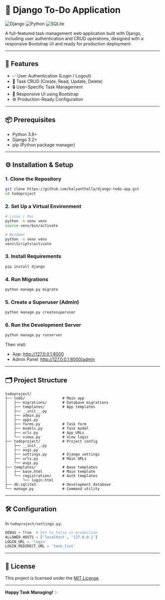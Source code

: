 # 📝 Django To-Do Application

![Django](https://img.shields.io/badge/Django-3.2-green)
![Python](https://img.shields.io/badge/Python-3.8%2B-blue)
![SQLite](https://img.shields.io/badge/Database-SQLite-lightgrey)

A full-featured task management web application built with Django, including user authentication and CRUD operations, designed with a responsive Bootstrap UI and ready for production deployment.

---

## 🚀 Features

- ✅ User Authentication (Login / Logout)
- 📝 Task CRUD (Create, Read, Update, Delete)
- 🔒 User-Specific Task Management
- 🎨 Responsive UI using Bootstrap
- ⚙️ Production-Ready Configuration

---

## 📦 Prerequisites

- Python 3.8+
- Django 3.2+
- pip (Python package manager)

---

## ⚙️ Installation & Setup

### 1. Clone the Repository

```bash
git clone https://github.com/kalyanthalla/django-todo-app.git
cd todoproject
```

### 2. Set Up a Virtual Environment

```bash
# Linux / Mac
python -m venv venv
source venv/bin/activate

# Windows
python -m venv venv
venv\Scripts\activate
```

### 3. Install Requirements

```bash
pip install django
```

### 4. Run Migrations

```bash
python manage.py migrate
```

### 5. Create a Superuser (Admin)

```bash
python manage.py createsuperuser
```

### 6. Run the Development Server

```bash
python manage.py runserver
```

Then visit:

- App: http://127.0.0.1:8000 
- Admin Panel: http://127.0.0.1:8000/admin

---

## 🗂️ Project Structure

```
todoproject/
├── todo/                 # Main app
│   ├── migrations/       # Database migrations
│   ├── templates/        # App templates
│   ├── __init__.py
│   ├── admin.py
│   ├── apps.py
│   ├── forms.py          # Task form
│   ├── models.py         # Task model
│   ├── urls.py           # App URLs
│   └── views.py          # View logic
├── todoproject/          # Project config
│   ├── __init__.py
│   ├── asgi.py
│   ├── settings.py       # Django settings
│   ├── urls.py           # Main URLs
│   └── wsgi.py
├── templates/            # Base templates
│   ├── base.html         # Main template
│   └── registration/     # Auth templates
│       └── login.html
├── db.sqlite3            # Development database
└── manage.py             # Command utility
```

---

## 🛠️ Configuration

In `todoproject/settings.py`:

```python
DEBUG = True  # Set to False in production
ALLOWED_HOSTS = ['localhost', '127.0.0.1']
LOGIN_URL = 'login'
LOGIN_REDIRECT_URL = 'task_list'
```

---

## 📄 License

This project is licensed under the [MIT License](LICENSE).

---

**Happy Task Managing!** ✨
